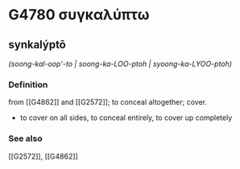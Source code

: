 # G4780 συγκαλύπτω

## synkalýptō

_(soong-kal-oop'-to | soong-ka-LOO-ptoh | syoong-ka-LYOO-ptoh)_

### Definition

from [[G4862]] and [[G2572]]; to conceal altogether; cover.

- to cover on all sides, to conceal entirely, to cover up completely

### See also

[[G2572]], [[G4862]]

